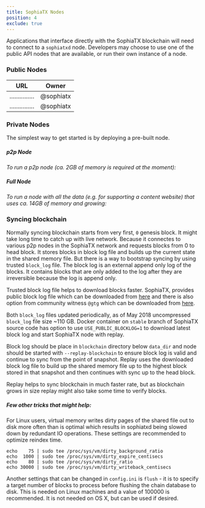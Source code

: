 ```yaml
---
title: SophiaTX Nodes
position: 4
exclude: true
---
```


Applications that interface directly with the SophiaTX blockchain will need to connect to a `sophiatxd` node. Developers may choose to use one of the public API nodes that are available, or run their own instance of a node.

### Public Nodes

| URL                             | Owner          |
| ------------------------------- | -------------- |
| ...............                 | @sophiatx      |
| ...............                 | @sophiatx      |


### Private Nodes

The simplest way to get started is by deploying a pre-built node.

##### p2p Node

_To run a p2p node (ca. 2GB of memory is required at the moment):_

##### Full Node

_To run a node with all the data (e.g. for supporting a content website) that uses ca. 14GB of memory and growing:_

### Syncing blockchain

Normally syncing blockchain starts from very first, `0` genesis block. It might take long time to catch up with live network. Because it connectes to various p2p nodes in the SophiaTX network and requests blocks from 0 to head block. It stores blocks in block log file and builds up the current state in the shared memory file. But there is a way to bootstrap syncing by using trusted `block_log` file. The block log is an external append only log of the blocks. It contains blocks that are only added to the log after they are irreversible because the log is append only.

Trusted block log file helps to download blocks faster. SophiaTX, provides public block log file which can be downloaded from [here](https://...) and there is also option from community witness `@gtg` which can be downloaded from [here](...).

Both `block_log` files updated periodically, as of May 2018 uncompressed `block_log` file size ~110 GB. Docker container on `stable` branch of SophiaTX source code has option to use `USE_PUBLIC_BLOCKLOG=1` to download latest block log and start SophiaTX node with replay.

Block log should be place in `blockchain` directory below `data_dir` and node should be started with `--replay-blockchain` to ensure block log is valid and continue to sync from the point of snapshot. Replay uses the downloaded block log file to build up the shared memory file up to the highest block stored in that snapshot and then continues with sync up to the head block.

Replay helps to sync blockchain in much faster rate, but as blockchain grows in size replay might also take some time to verify blocks. 

##### Few other tricks that might help: 

For Linux users, virtual memory writes dirty pages of the shared file out to disk more often than is optimal which results in sophiatxd being slowed down by redundant IO operations. These settings are recommended to optimize reindex time.

```
echo    75 | sudo tee /proc/sys/vm/dirty_background_ratio
echo  1000 | sudo tee /proc/sys/vm/dirty_expire_centisecs
echo    80 | sudo tee /proc/sys/vm/dirty_ratio
echo 30000 | sudo tee /proc/sys/vm/dirty_writeback_centisecs
```

Another settings that can be changed in `config.ini` is `flush` - it is to specify a target number of blocks to process before flushing the chain database to disk. This is needed on Linux machines and a value of 100000 is recommended. It is not needed on OS X, but can be used if desired.
